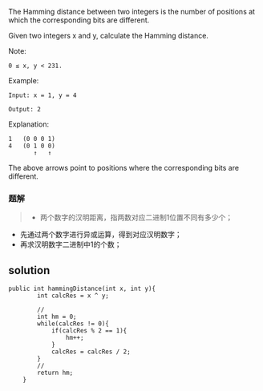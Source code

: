 The Hamming distance between two integers is the number of positions at which the corresponding bits are different.

Given two integers x and y, calculate the Hamming distance.

Note:
```
0 ≤ x, y < 231.
```
Example:
```
Input: x = 1, y = 4

Output: 2
```
Explanation:
```
1   (0 0 0 1)
4   (0 1 0 0)
       ↑   ↑
```
The above arrows point to positions where the corresponding bits are different.

### 题解

>+ 两个数字的汉明距离，指两数对应二进制1位置不同有多少个；
+ 先通过两个数字进行异或运算，得到对应汉明数字；
+ 再求汉明数字二进制中1的个数；

## solution

```
public int hammingDistance(int x, int y){
        int calcRes = x ^ y;

        //
        int hm = 0;
        while(calcRes != 0){
            if(calcRes % 2 == 1){
                hm++;
            }
            calcRes = calcRes / 2;
        }
        //
        return hm;
    }
```